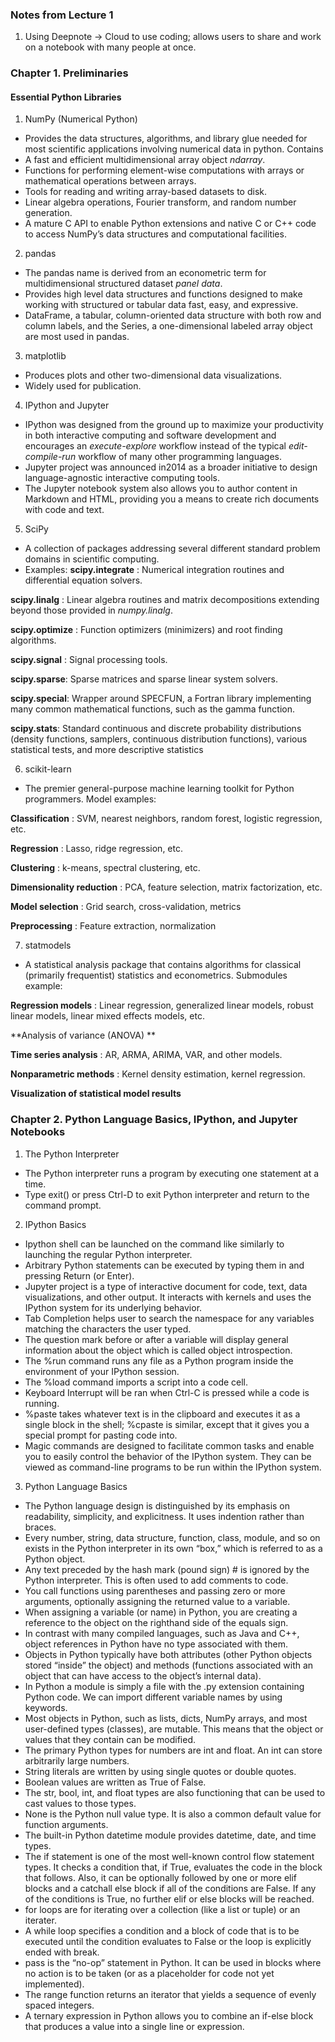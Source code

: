 ### Notes from Lecture 1

1. Using Deepnote
-> Cloud to use coding; allows users to share and work on a notebook with many people at once.


### Chapter 1. Preliminaries

#### Essential Python Libraries 
1. NumPy (Numerical Python)
- Provides the data structures, algorithms, and library glue needed for most scientific applications involving numerical data in python.
Contains 
-	A fast and efficient multidimensional array object *ndarray*. 
-	Functions for performing element-wise computations with arrays or mathematical operations between arrays.
-	Tools for reading and writing array-based datasets to disk.
-	Linear algebra operations, Fourier transform, and random number generation.
-	A mature C API to enable Python extensions and native C or C++ code to access NumPy’s data structures and computational facilities.
2. pandas
- The pandas name is derived from an econometric term for multidimensional structured dataset *panel data*.
- Provides high level data structures and functions designed to make working with structured or tabular data fast, easy, and expressive.
- DataFrame, a tabular, column-oriented data structure with both row and column labels, and the
Series, a one-dimensional labeled array object are most used in pandas.
3. matplotlib
- Produces plots and other two-dimensional data visualizations. 
- Widely used for publication.
4. IPython and Jupyter
-  IPython was designed from the ground up to maximize your productivity in both interactive computing and software development and encourages an *execute-explore* workflow instead of the typical *edit-compile-run* workflow of many other programming languages. 
- Jupyter project was announced in2014 as a broader initiative to design language-agnostic interactive computing tools.
- The Jupyter notebook system also allows you to author content in Markdown and HTML, providing you a means to create rich documents with code and text.
5. SciPy
- A collection of packages addressing several different standard problem domains in scientific computing.
- Examples:
**scipy.integrate** : Numerical integration routines and differential equation solvers.

**scipy.linalg** : Linear algebra routines and matrix decompositions extending beyond those provided
in *numpy.linalg*.

**scipy.optimize** : Function optimizers (minimizers) and root finding algorithms.

**scipy.signal** : Signal processing tools.

**scipy.sparse**: Sparse matrices and sparse linear system solvers.

**scipy.special**: Wrapper around SPECFUN, a Fortran library implementing many common mathematical functions, such as the gamma function.

**scipy.stats**: Standard continuous and discrete probability distributions (density functions, samplers, continuous distribution functions), various statistical tests, and more descriptive statistics

6. scikit-learn
- The premier general-purpose machine learning toolkit for Python programmers. 
Model examples: 

**Classification** : SVM, nearest neighbors, random forest, logistic regression, etc.

**Regression** : Lasso, ridge regression, etc.

**Clustering** : k-means, spectral clustering, etc.

**Dimensionality reduction** : PCA, feature selection, matrix factorization, etc.

**Model selection** : Grid search, cross-validation, metrics

**Preprocessing** : Feature extraction, normalization

7. statmodels
- A statistical analysis package that contains algorithms for classical (primarily frequentist) statistics and econometrics. Submodules example: 

**Regression models** : Linear regression, generalized linear models, robust linear models, linear mixed effects models, etc.

**Analysis of variance (ANOVA) **

**Time series analysis** : AR, ARMA, ARIMA, VAR, and other models.

**Nonparametric methods** : Kernel density estimation, kernel regression.

**Visualization of statistical model results**

####

### Chapter 2. Python Language Basics, IPython, and Jupyter Notebooks

1.	The Python Interpreter
-	The Python interpreter runs a program by executing one statement at a time.
-	Type exit() or press Ctrl-D to exit Python interpreter and return to the command prompt.

2.	IPython Basics
-	Ipython shell can be launched on the command like similarly to launching the regular Python interpreter.
-	Arbitrary Python statements can be executed by typing them in and pressing Return (or Enter).
-	Jupyter project is a type of interactive document for code, text, data visualizations, and other output. It interacts with kernels and uses the IPython system for its underlying behavior.
-	Tab Completion helps user to search the namespace for any variables matching the characters the user typed. 
-	The question mark before or after a variable will display general information about the object which is called object introspection.
-	The %run command runs any file as a Python program inside the environment of your IPython session.
-	The %load command imports a script into a code cell.
-	Keyboard Interrupt will be ran when Ctrl-C is pressed while a code is running. 
-	%paste takes whatever text is in the clipboard and executes it as a single block in the shell; %cpaste is similar, except that it gives you a special prompt for pasting code into.
-	Magic commands are designed to facilitate common tasks and enable you to easily control the behavior of the IPython system. They can be viewed as command-line programs to be run within the IPython system.

3.	Python Language Basics
-	The Python language design is distinguished by its emphasis on readability, simplicity, and explicitness. It uses indention rather than braces.
-	Every number, string, data structure, function, class, module, and so on exists in the Python interpreter in its own “box,” which is referred to as a Python object.
-	Any text preceded by the hash mark (pound sign) # is ignored by the Python interpreter. This is often used to add comments to code.
-	You call functions using parentheses and passing zero or more arguments, optionally assigning the returned value to a variable.
-	When assigning a variable (or name) in Python, you are creating a reference to the object on the righthand side of the equals sign.
-	In contrast with many compiled languages, such as Java and C++, object references in Python have no type associated with them.
-	Objects in Python typically have both attributes (other Python objects stored “inside” the object) and methods (functions associated with an object that can have access to the object’s internal data).
-	In Python a module is simply a file with the .py extension containing Python code. We can import different variable names by using keywords. 
-	Most objects in Python, such as lists, dicts, NumPy arrays, and most user-defined types (classes), are mutable. This means that the object or values that they contain can be modified.
-	The primary Python types for numbers are int and float. An int can store arbitrarily large numbers.
-	String literals are written by using single quotes or double quotes. 
-	Boolean values are written as True of False. 
-	The str, bool, int, and float types are also functioning that can be used to cast values to those types.
-	None is the Python null value type. It is also a common default value for function arguments. 
-	The built-in Python datetime module provides datetime, date, and time types.
-	The if statement is one of the most well-known control flow statement types. It checks a condition that, if True, evaluates the code in the block that follows. Also, it can be optionally followed by one or more elif blocks and a catchall else block if all of the conditions are False. If any of the conditions is True, no further elif or else blocks will be reached.
-	for loops are for iterating over a collection (like a list or tuple) or an iterater.
-	A while loop specifies a condition and a block of code that is to be executed until the condition evaluates to False or the loop is explicitly ended with break.
-	pass is the “no-op” statement in Python. It can be used in blocks where no action is to be taken (or as a placeholder for code not yet implemented).
-	The range function returns an iterator that yields a sequence of evenly spaced integers.
-	A ternary expression in Python allows you to combine an if-else block that produces a value into a single line or expression.

